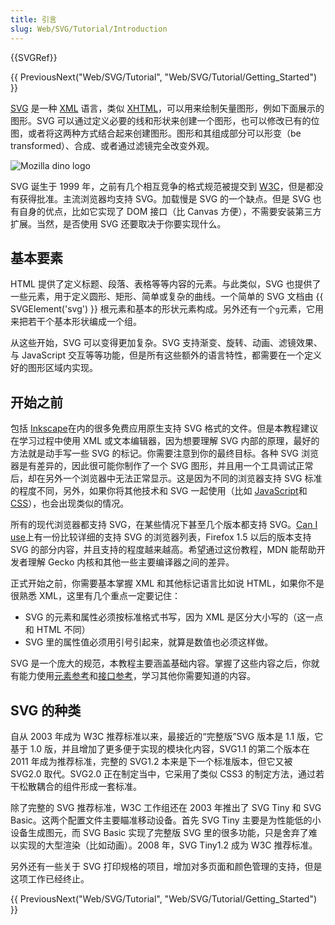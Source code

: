 ```yaml
---
title: 引言
slug: Web/SVG/Tutorial/Introduction
---
```


{{SVGRef}}

{{ PreviousNext("Web/SVG/Tutorial", "Web/SVG/Tutorial/Getting_Started") }}

[SVG](/zh-CN/docs/Web/SVG) 是一种 [XML](/zh-CN/docs/Web/XML) 语言，类似 [XHTML](/zh-CN/docs/Glossary/XHTML)，可以用来绘制矢量图形，例如下面展示的图形。SVG 可以通过定义必要的线和形状来创建一个图形，也可以修改已有的位图，或者将这两种方式结合起来创建图形。图形和其组成部分可以形变（be transformed）、合成、或者通过滤镜完全改变外观。

![Mozilla dino logo](dino.svg)

SVG 诞生于 1999 年，之前有几个相互竞争的格式规范被提交到 [W3C](https://www.w3.org)，但是都没有获得批准。主流浏览器均支持 SVG。加载慢是 SVG 的一个缺点。但是 SVG 也有自身的优点，比如它实现了 DOM 接口（比 Canvas 方便），不需要安装第三方扩展。当然，是否使用 SVG 还要取决于你要实现什么。

## 基本要素

HTML 提供了定义标题、段落、表格等等内容的元素。与此类似，SVG 也提供了一些元素，用于定义圆形、矩形、简单或复杂的曲线。一个简单的 SVG 文档由 {{ SVGElement('svg') }} 根元素和基本的形状元素构成。另外还有一个`g`元素，它用来把若干个基本形状编成一个组。

从这些开始，SVG 可以变得更加复杂。SVG 支持渐变、旋转、动画、滤镜效果、与 JavaScript 交互等等功能，但是所有这些额外的语言特性，都需要在一个定义好的图形区域内实现。

## 开始之前

包括 [Inkscape](http://www.inkscape.org/)在内的很多免费应用原生支持 SVG 格式的文件。但是本教程建议在学习过程中使用 XML 或文本编辑器，因为想要理解 SVG 内部的原理，最好的方法就是动手写一些 SVG 的标记。你需要注意到你的最终目标。各种 SVG 浏览器是有差异的，因此很可能你制作了一个 SVG 图形，并且用一个工具调试正常后，却在另外一个浏览器中无法正常显示。这是因为不同的浏览器支持 SVG 标准的程度不同，另外，如果你将其他技术和 SVG 一起使用（比如 [JavaScript](/zh-CN/JavaScript)和 [CSS](/zh-CN/CSS)），也会出现类似的情况。

所有的现代浏览器都支持 SVG，在某些情况下甚至几个版本都支持 SVG。[Can I use](https://caniuse.com/#feat=svg)上有一份比较详细的支持 SVG 的浏览器列表，Firefox 1.5 以后的版本支持 SVG 的部分内容，并且支持的程度越来越高。希望通过这份教程，MDN 能帮助开发者理解 Gecko 内核和其他一些主要编译器之间的差异。

正式开始之前，你需要基本掌握 XML 和其他标记语言比如说 HTML，如果你不是很熟悉 XML，这里有几个重点一定要记住：

- SVG 的元素和属性必须按标准格式书写，因为 XML 是区分大小写的（这一点和 HTML 不同）
- SVG 里的属性值必须用引号引起来，就算是数值也必须这样做。

SVG 是一个庞大的规范，本教程主要涵盖基础内容。掌握了这些内容之后，你就有能力使用[元素参考](/zh-CN/docs/Web/SVG/Element)和[接口参考](/zh-CN/docs/Web/API/Document_Object_Model#SVG_接口)，学习其他你需要知道的内容。

## SVG 的种类

自从 2003 年成为 W3C 推荐标准以来，最接近的“完整版”SVG 版本是 1.1 版，它基于 1.0 版，并且增加了更多便于实现的模块化内容，SVG1.1 的第二个版本在 2011 年成为推荐标准，完整的 SVG1.2 本来是下一个标准版本，但它又被 SVG2.0 取代。SVG2.0 正在制定当中，它采用了类似 CSS3 的制定方法，通过若干松散耦合的组件形成一套标准。

除了完整的 SVG 推荐标准，W3C 工作组还在 2003 年推出了 SVG Tiny 和 SVG Basic。这两个配置文件主要瞄准移动设备。首先 SVG Tiny 主要是为性能低的小设备生成图元，而 SVG Basic 实现了完整版 SVG 里的很多功能，只是舍弃了难以实现的大型渲染（比如动画）。2008 年，SVG Tiny1.2 成为 W3C 推荐标准。

另外还有一些关于 SVG 打印规格的项目，增加对多页面和颜色管理的支持，但是这项工作已经终止。

{{ PreviousNext("Web/SVG/Tutorial", "Web/SVG/Tutorial/Getting_Started") }}
